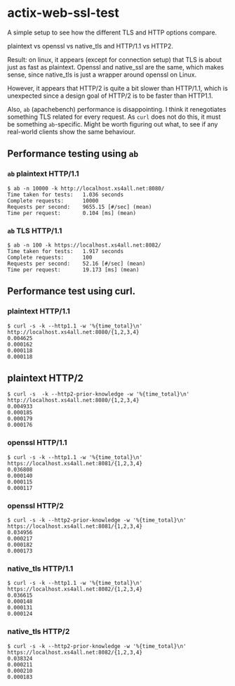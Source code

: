 # actix-web-ssl-test

A simple setup to see how the different TLS and HTTP options compare.

plaintext vs openssl vs native_tls and HTTP/1.1 vs HTTP2.

Result: on linux, it appears (except for connection setup) that TLS is about just as
fast as plaintext. Openssl and native_ssl are the same, which makes sense, since
native_tls is just a wrapper around openssl on Linux.

However, it appears that HTTP/2 is quite a bit slower than HTTP/1.1, which is
unexpected since a design goal of HTTP/2 is to be faster than HTTP1.1.

Also, `ab` (apachebench) performance is disappointing. I think it renegotiates something
TLS related for every request. As `curl` does not do this, it must be something `ab`-specific.
Might be worth figuring out what, to see if any real-world clients show the same behaviour.

## Performance testing using `ab`

### `ab` plaintext HTTP/1.1
```
$ ab -n 10000 -k http://localhost.xs4all.net:8080/
Time taken for tests:   1.036 seconds
Complete requests:      10000
Requests per second:    9655.15 [#/sec] (mean)
Time per request:       0.104 [ms] (mean)
```

### `ab` TLS HTTP/1.1
```
$ ab -n 100 -k https://localhost.xs4all.net:8082/
Time taken for tests:   1.917 seconds
Complete requests:      100
Requests per second:    52.16 [#/sec] (mean)
Time per request:       19.173 [ms] (mean)
```


## Performance test using curl.

### plaintext HTTP/1.1
```
$ curl -s -k --http1.1 -w '%{time_total}\n' http://localhost.xs4all.net:8080/{1,2,3,4}
0.004625
0.000162
0.000118
0.000118
```

## plaintext HTTP/2
```
$ curl -s  -k --http2-prior-knowledge -w '%{time_total}\n' http://localhost.xs4all.net:8080/{1,2,3,4}
0.004933
0.000185
0.000179
0.000176
```

### openssl HTTP/1.1
```
$ curl -s -k --http1.1 -w '%{time_total}\n' https://localhost.xs4all.net:8081/{1,2,3,4}
0.036808
0.000140
0.000115
0.000117
```

### openssl HTTP/2
```
$ curl -s -k --http2-prior-knowledge -w '%{time_total}\n' https://localhost.xs4all.net:8081/{1,2,3,4}
0.034956
0.000217
0.000182
0.000173
```

### native_tls HTTP/1.1
```
$ curl -s -k --http1.1 -w '%{time_total}\n' https://localhost.xs4all.net:8082/{1,2,3,4}
0.036615
0.000148
0.000131
0.000124
```

### native_tls HTTP/2
```
$ curl -s -k --http2-prior-knowledge -w '%{time_total}\n' https://localhost.xs4all.net:8082/{1,2,3,4}
0.038324
0.000211
0.000210
0.000183
```

